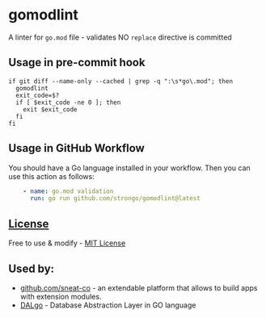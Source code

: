 # gomodlint

A linter for `go.mod` file - validates NO `replace` directive is committed

## Usage in pre-commit hook

```shell
if git diff --name-only --cached | grep -q ":\s*go\.mod"; then
  gomodlint
  exit_code=$?
  if [ $exit_code -ne 0 ]; then
    exit $exit_code
  fi
fi
```

## Usage in GitHub Workflow

You should have a Go language installed in your workflow. Then you can use this action as follows:

```yaml
    - name: go.mod validation
      run: go run github.com/strongo/gomodlint@latest
```

## [License](LICENSE)

Free to use & modify - [MIT License](https://opensource.org/license/mit/)

## Used by:

- [github.com/sneat-co](https://github.com/sneat-co/) - an extendable platform that allows to build apps with extension
  modules.
- [DALgo](https://github.com/dal-go) - Database Abstraction Layer in GO language
